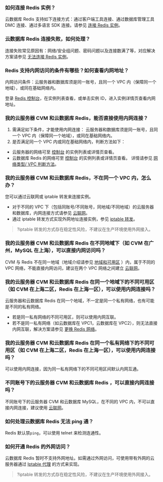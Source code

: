 ### 如何连接 Redis 实例？
云数据库 Redis 支持如下连接方式：通过客户端工具连接、通过数据库管理工具 DMC 连接、通过多语言 SDK 连接。请参见 [连接 Redis 实例](https://cloud.tencent.com/document/product/239/30877)。

### 云数据库 Redis 连接失败，如何处理？
连接失败常见原因有：网络/安全组问题、密码问题以及连接数满了等，对应解决方案请参见 [无法连接 Redis 实例](https://cloud.tencent.com/document/product/239/58020)。

### Redis 支持内网访问的条件有哪些？如何查看内网地址？
内网访问条件：云服务器和数据库须是同一账号，且同一个 VPC 内（保障同一个地域），或同在基础网络内。

登录 [Redis 控制台](https://console.cloud.tencent.com/redis)，在实例列表查看，或单击实例 ID，进入实例详情页查看内网地址。

### 我的云服务器 CVM 和云数据库 Redis，能否直接使用内网连接？
1. 需满足如下条件，才能使用内网连接：
云服务器和数据库须是同一账号，且同一个 VPC 内（保障同一个地域），或同在基础网络内。
2. 是否满足同一个 VPC 内或同在基础网络内，判断方法如下：
 - 云服务器的网络可至 [控制台](https://console.cloud.tencent.com/cvm/instance) 的实例列表或详情页查看。
 - 云数据库 Redis 的网络可至 [控制台](https://console.cloud.tencent.com/redis) 的实例列表或详情页查看。
 详情请参见 [网络类型/ VPC 判断方法](https://cloud.tencent.com/document/product/239/58020#wllxvpdff)。

### 我的云服务器 CVM 和云数据库 Redis，不在同一个 VPC 内，怎么办？
您可以通过云联网或 iptable 转发来连接实例。
- 对于不同的 VPC 下（包括同账号/不同账号，同地域/不同地域）的云服务器和数据库，内网连接方式请参见 [云联网](https://cloud.tencent.com/document/product/877)。
- 通过 iptable 转发方式实现外网地址连接实例，参见 [iptable 转发](https://cloud.tencent.com/document/product/239/39611)。
>?iptable 转发的方式存在稳定性风险，不建议在生产环境使用外网接入。
>

### 我的云服务器 CVM 和云数据库 Redis 在不同地域下（如 CVM 在广州，MySQL 在上海），可以直接内网访问吗？
CVM 与 Redis 不在同一地域（地域介绍请参见 [地域和可用区](https://cloud.tencent.com/document/product/239/4106) ）内，属于不同的 VPC 网络，不能直接内网访问，建议在两个 VPC 网络之间建立  [云联网](https://cloud.tencent.com/document/product/877)。

### 我的云服务器 CVM 和云数据库 Redis 在同一个地域下的不同可用区（如 CVM 在上海二区，Redis 在上海一区），可以使用内网连接吗？
云服务器和云数据库 Redis 在同一个地域，不一定是同一个私有网络，也有可能是不同的私有网络。
- 若是同一私有网络的不同可用区，则可以使用内网互联。
- 若不是同一私有网络（如云数据库在 VPC1，云数据库在 VPC2），则无法直接内网互联，解决方案请参见 [更换 Redis 网络](https://cloud.tencent.com/document/product/239/30910#.E6.9B.B4.E6.8D.A2-redis-.E7.BD.91.E7.BB.9C)。

### 我的云服务器 CVM 和云数据库 Redis 在同一个私有网络下的不同可用区（如 CVM 在上海二区，Redis 在上海一区），可以使用内网连接吗？
可以使用内网连接，因为同一私有网络下的不同可用区间默认内网互通。

### 不同账号下的云服务器 CVM 和云数据库 Redis ，可以直接内网连接吗？
不同账号下的云服务器 CVM 和云数据库 MySQL，在不同的 VPC 内，不可以直接内网连接，建议使用 [云联网](https://cloud.tencent.com/document/product/877)。

### 如何处理云数据库 Redis 无法 ping 通？ 
Redis 默认禁`ping`，可以使用 telnet 来检测连通性。

### 如何开通 Redis 的外网访问？ 
云数据库 Redis 暂时不支持外网地址。如需通过外网访问，可使用带有外网的云服务器通过 [Iptable 代理](https://cloud.tencent.com/document/product/239/39611) 的方式来实现。
>?iptable 转发的方式存在稳定性风险，不建议在生产环境使用外网接入。

